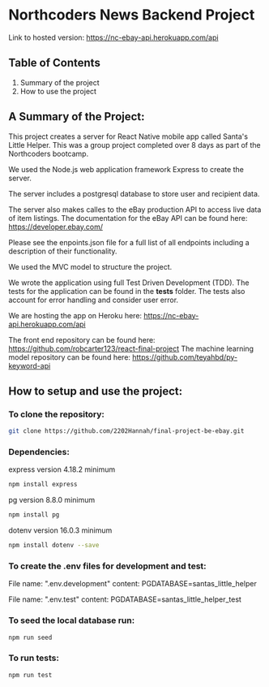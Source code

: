 # Northcoders News Backend Project

Link to hosted version: https://nc-ebay-api.herokuapp.com/api

## Table of Contents

1. Summary of the project
2. How to use the project

## A Summary of the Project:

This project creates a server for React Native mobile app called Santa's Little Helper. This was a group project completed over 8 days as part of the Northcoders bootcamp.

We used the Node.js web application framework Express to create the server.

The server includes a postgresql database to store user and recipient data.

The server also makes calles to the eBay production API to access live data of item listings. The documentation for the eBay API can be found here: https://developer.ebay.com/

Please see the enpoints.json file for a full list of all endpoints including a description of their functionality.

We used the MVC model to structure the project.

We wrote the application using full Test Driven Development (TDD). The tests for the application can be found in the **tests** folder. The tests also account for error handling and consider user error.

We are hosting the app on Heroku here: https://nc-ebay-api.herokuapp.com/api

The front end repository can be found here: https://github.com/robcarter123/react-final-project
The machine learning model repository can be found here: https://github.com/teyahbd/py-keyword-api

## How to setup and use the project:

### To clone the repository:

```bash dark
git clone https://github.com/2202Hannah/final-project-be-ebay.git
```

### Dependencies:

express version 4.18.2 minimum

```bash dark
npm install express
```

pg version 8.8.0 minimum

```bash dark
npm install pg
```

dotenv version 16.0.3 minimum

```bash dark
npm install dotenv --save
```

### To create the .env files for development and test:

File name: ".env.development"
content: PGDATABASE=santas_little_helper

File name: ".env.test"
content: PGDATABASE=santas_little_helper_test

### To seed the local database run:

```bash dark
npm run seed
```

### To run tests:

```bash dark
npm run test
```
